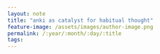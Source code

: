 ```yaml
---
layout: note
title: "anki as catalyst for habitual thought"
feature-image: /assets/images/author-image.png
permalink: /:year/:month/:day/:title
tags:
---
```

